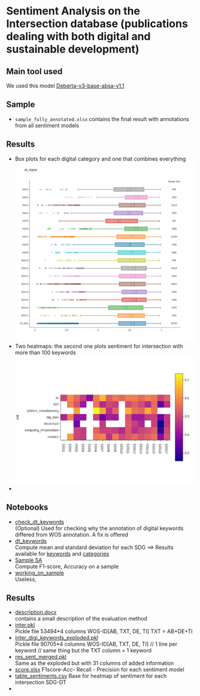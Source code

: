 # Sentiment Analysis on the Intersection database (publications dealing with both digital and sustainable development)

## Main tool used 
We used this model [Deberta-v3-base-absa-v1.1](https://huggingface.co/yangheng/deberta-v3-base-absa-v1.1?text=%5BCLS%5D+when+tables+opened+up%2C+the+manager+sat+another+party+before+us.+%5BSEP%5D+manager+%5BSEP%5D)

## Sample

- ```sample_fully_annotated.xlsx``` contains the final result with annotations from all sentiment models

## Results
- Box plots for each digital category and one that combines everything
![box_all.jpg](img%2Fbox_all.jpg)
- Two heatmaps: the second one plots sentiment for intersection with more than 100 keywords
![sent_heatmap_gr100_pubs.jpeg](img%2Fsent_heatmap_gr100_pubs.jpeg)
- 

## Notebooks
- [check_dt_keywords](/home/kevin-desktop/PycharmProjects/SentA/notebook/check_dt_keywords.ipynb)  
  (Optional) Used for checking why the annotation of digital keywords differed from WOS annotation. A fix is offered
- [dt_keywords](/home/kevin-desktop/PycharmProjects/SentA/notebook/dt_keywords.ipynb)  
Compute mean and standard deviation for each SDG ==> Results available for [keywords](/home/kevin-desktop/PycharmProjects/SentA/results/mean_std_for_keywords.xlsx)
and [categories](/home/kevin-desktop/PycharmProjects/SentA/results/mean_std_for_cat.xlsx)
- [Sample SA](/home/kevin-desktop/PycharmProjects/SentA/notebook/sentiment_analysis_sample.ipynb)  
 Compute F1-score, Accuracy on a sample
- [working_on_sample](/home/kevin-desktop/PycharmProjects/SentA/notebook/working_on_sample.ipynb)  
Useless, 


## Results
- [description.docx](/home/kevin-desktop/PycharmProjects/SentA/results/description.docx)  
contains a small description of the evaluation method
- [inter.pkl](/home/kevin-desktop/PycharmProjects/SentA/results/inter.pkl)  
Pickle file 53494*4 columns WOS-ID[AB, TXT, DE, TI] TXT = AB+DE+TI
- [inter_digi_keywords_exploded.pkl](/home/kevin-desktop/PycharmProjects/SentA/results/inter_digi_keywords_exploded.pkl)  
Pickle file 90705*4 columns WOS-ID[AB, TXT, DE, TI] // 1 line per keyword // same thing but the TXT column = 1 keyword 
- [res_sent_merged.pkl](results%2Fres_sent_merged.pkl)  
Same as the exploded but with 31 columns of added information
- [score.xlsx](results%2Fscore.xlsx)  F1score-Acc- Recall - Precision for each sentiment model
- [table_sentiments.csv](results%2Ftable_sentiments.csv) Base for heatmap of sentiment for each intersection SDG-DT
- 